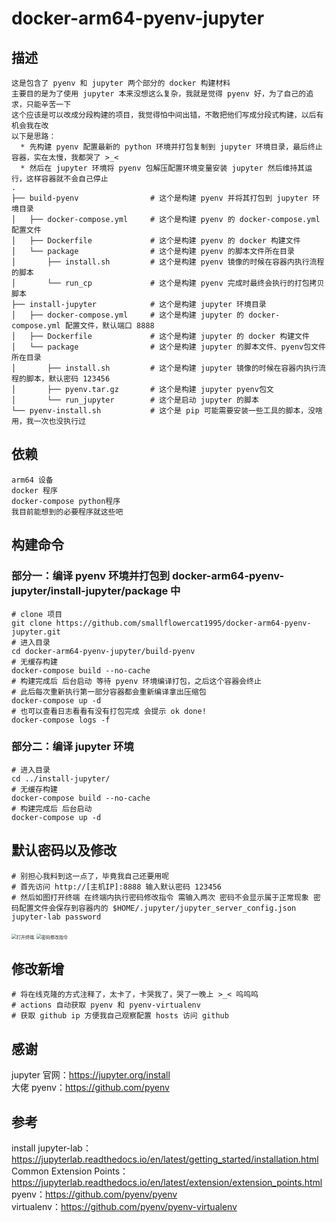 # docker-arm64-pyenv-jupyter
## 描述
    这是包含了 pyenv 和 jupyter 两个部分的 docker 构建材料  
    主要目的是为了使用 jupyter 本来没想这么复杂，我就是觉得 pyenv 好，为了自己的追求，只能辛苦一下  
    这个应该是可以改成分段构建的项目，我觉得怕中间出错，不敢把他们写成分段式构建，以后有机会我在改  
    以下是思路：  
      * 先构建 pyenv 配置最新的 python 环境并打包复制到 jupyter 环境目录，最后终止容器，实在太慢，我都哭了 >_<
      * 然后在 jupyter 环境将 pyenv 包解压配置环境变量安装 jupyter 然后维持其运行，这样容器就不会自己停止 
    . 
    ├── build-pyenv                # 这个是构建 pyenv 并将其打包到 jupyter 环境目录  
    │   ├── docker-compose.yml     # 这个是构建 pyenv 的 docker-compose.yml 配置文件  
    │   ├── Dockerfile             # 这个是构建 pyenv 的 docker 构建文件  
    │   └── package                # 这个是构建 pyenv 的脚本文件所在目录   
    │       ├── install.sh         # 这个是构建 pyenv 镜像的时候在容器内执行流程的脚本   
    │       └── run_cp             # 这个是构建 pyenv 完成时最终会执行的打包拷贝脚本   
    ├── install-jupyter            # 这个是构建 jupyter 环境目录  
    │   ├── docker-compose.yml     # 这个是构建 jupyter 的 docker-compose.yml 配置文件，默认端口 8888  
    │   ├── Dockerfile             # 这个是构建 jupyter 的 docker 构建文件  
    │   └── package                # 这个是构建 jupyter 的脚本文件、pyenv包文件所在目录  
    │       ├── install.sh         # 这个是构建 jupyter 镜像的时候在容器内执行流程的脚本，默认密码 123456  
    │       ├── pyenv.tar.gz       # 这个是构建 jupyter pyenv包文  
    │       └── run_jupyter        # 这个是启动 jupyter 的脚本  
    └── pyenv-install.sh           # 这个是 pip 可能需要安装一些工具的脚本，没啥用，我一次也没执行过  

## 依赖
    arm64 设备
    docker 程序
    docker-compose python程序
    我目前能想到的必要程序就这些吧

## 构建命令
### 部分一：编译 pyenv 环境并打包到 docker-arm64-pyenv-jupyter/install-jupyter/package 中
    # clone 项目
    git clone https://github.com/smallflowercat1995/docker-arm64-pyenv-jupyter.git
    # 进入目录
    cd docker-arm64-pyenv-jupyter/build-pyenv
    # 无缓存构建
    docker-compose build --no-cache
    # 构建完成后 后台启动 等待 pyenv 环境编译打包，之后这个容器会终止
    # 此后每次重新执行第一部分容器都会重新编译拿出压缩包
    docker-compose up -d
    # 也可以查看日志看看有没有打包完成 会提示 ok done!  
    docker-compose logs -f
### 部分二：编译 jupyter 环境
    # 进入目录
    cd ../install-jupyter/
    # 无缓存构建
    docker-compose build --no-cache
    # 构建完成后 后台启动
    docker-compose up -d

## 默认密码以及修改
    # 别担心我料到这一点了，毕竟我自己还要用呢
    # 首先访问 http://[主机IP]:8888 输入默认密码 123456
    # 然后如图打开终端 在终端内执行密码修改指令 需输入两次 密码不会显示属于正常现象 密码配置文件会保存到容器内的 $HOME/.jupyter/jupyter_server_config.json 
    jupyter-lab password
   <img src="https://user-images.githubusercontent.com/94947393/179494632-fccd5e68-6d44-440c-b56d-82e8813c837d.png" title="打开终端" alt="打开终端" style="zoom: 50%;" />
   <img src="https://user-images.githubusercontent.com/94947393/179495057-b3a2148c-3abe-401f-98c7-647cd6521141.png" title="密码修改指令" alt="密码修改指令" style="zoom: 50%;" />

## 修改新增
    # 将在线克隆的方式注释了，太卡了，卡哭我了，哭了一晚上 >_< 呜呜呜
    # actions 自动获取 pyenv 和 pyenv-virtualenv 
    # 获取 github ip 方便我自己观察配置 hosts 访问 github 

## 感谢
jupyter 官网：https://jupyter.org/install    
大佬 pyenv：https://github.com/pyenv

## 参考
install jupyter-lab：https://jupyterlab.readthedocs.io/en/latest/getting_started/installation.html  
Common Extension Points：https://jupyterlab.readthedocs.io/en/latest/extension/extension_points.html   
pyenv：https://github.com/pyenv/pyenv  
virtualenv：https://github.com/pyenv/pyenv-virtualenv  
